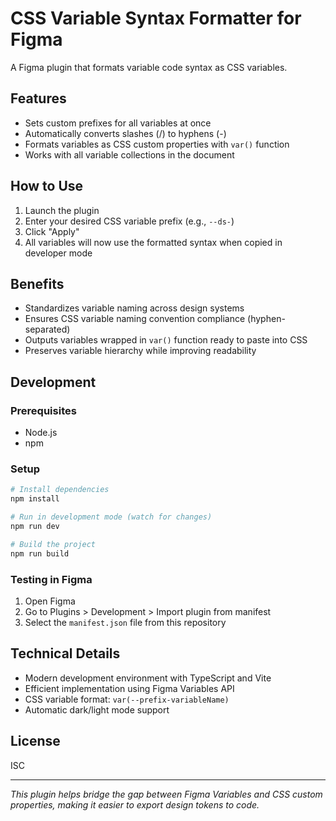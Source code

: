# CSS Variable Syntax Formatter for Figma

A Figma plugin that formats variable code syntax as CSS variables.

## Features

- Sets custom prefixes for all variables at once
- Automatically converts slashes (/) to hyphens (-)
- Formats variables as CSS custom properties with `var()` function
- Works with all variable collections in the document

## How to Use

1. Launch the plugin
2. Enter your desired CSS variable prefix (e.g., `--ds-`)
3. Click "Apply"
4. All variables will now use the formatted syntax when copied in developer mode

## Benefits

- Standardizes variable naming across design systems
- Ensures CSS variable naming convention compliance (hyphen-separated)
- Outputs variables wrapped in `var()` function ready to paste into CSS
- Preserves variable hierarchy while improving readability

## Development

### Prerequisites

- Node.js
- npm

### Setup

```bash
# Install dependencies
npm install

# Run in development mode (watch for changes)
npm run dev

# Build the project
npm run build
```

### Testing in Figma

1. Open Figma
2. Go to Plugins > Development > Import plugin from manifest
3. Select the `manifest.json` file from this repository

## Technical Details

- Modern development environment with TypeScript and Vite
- Efficient implementation using Figma Variables API
- CSS variable format: `var(--prefix-variableName)`
- Automatic dark/light mode support

## License

ISC

---

_This plugin helps bridge the gap between Figma Variables and CSS custom properties, making it easier to export design tokens to code._
